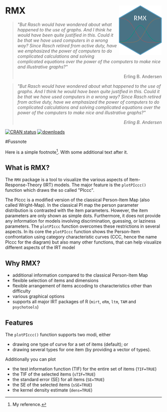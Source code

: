 # RMX <img src="man/figures/logo.png" align="right" height="160"/>

>_"But Rasch would have wondered about what happened to the use of graphs. And I think he would have been quite justified in this.
Could it be that we have used computers in a wrong way? Since Rasch retired from active duty, have we emphasized the power of computers
to do complicated calculations and solving complicated equations over the power of the computers to make nice and illustrative graphs?"_
> <div style="text-align: right"> Erling B. Andersen</div>

>_"But Rasch would have wondered about what happened to the use of graphs. And I think he would have been quite justified in this.
Could it be that we have used computers in a wrong way? Since Rasch retired from active duty, have we emphasized the power of computers
to do complicated calculations and solving complicated equations over the power of the computers to make nice and illustrative graphs?"_
>
> <div style="text-align: right"> <cite style="text-align: right"> Erling B. Andersen </cite></div>

<!-- badges: start -->
[![CRAN status](https://badges.cranchecks.info/flavor/release/RMX.svg)](https://cran.r-project.org/web/checks/check_results_RMX.html)
[![downloads](https://cranlogs.r-pkg.org/badges/RMX)](https://cran.r-project.org/package=RMX)
<!-- badges: end -->


#Fussnote

Here is a simple footnote[^1]. With some additional text after it.

[^1]: My reference.

## What is RMX?

The `RMX` package is a tool to visualize the various aspects of Item-Response-Theory (IRT) models. The major feature is the `plotPIccc()`
function which draws the so called "PIccc".

The PIccc is a modified version of the classical Person-Item Map (also called Wright-Map). In the classical PI map
the person parameter distribution is contrasted with the item parameters. However, the item parameters are only shown as simple dots. Furthermore, it 
does not provide any information for models involving discrimination, guessing, or laziness parameters. The `plotPIccc` function overcomes these restrictions 
in several aspects. In its core the `plotPIccc` function shows the Person-Item confrontation using category characteristic curves (CCC, hence the name PIccc
for the diagram) but also many other functions, that can help visualize different aspects of the IRT model

## Why RMX?

* additional information compared to the classical Person-Item Map
* flexible selection of items and dimensions
* flexible arrangement of items accoding to characteristics other than difficulty
* various graphical options
* supports all major IRT packages of R (`mirt`, `eRm`, `ltm`, `TAM` and `psychotools`)



## Features

The `plotPIccc()` function supports two modi, either

* drawing one type of curve for a set of items (default); or
* drawing several types for one item (by providing a vector of types).


Additionally you can plot

* the test information function (TIF) for the entire set of items (`TIF=TRUE`)
* the TIF of the selected items (`sTIF=TRUE`)
* the standard error (SE) for all items (`SE=TRUE`)
* the SE of the selected items (`sSE=TRUE`)
* the kernel density estimate (`dens=TRUE`)

